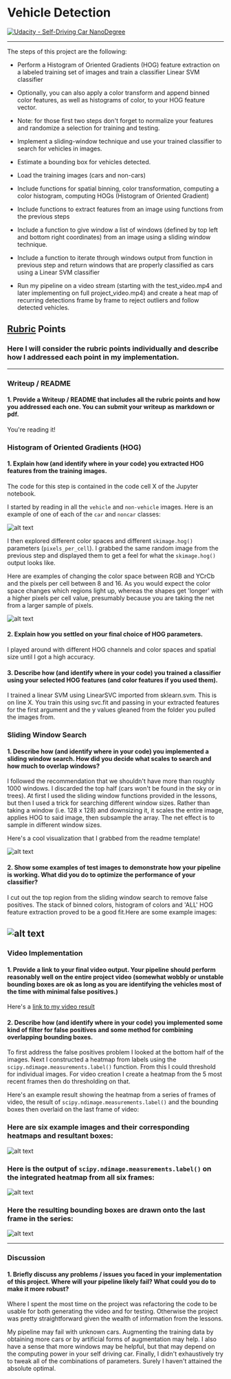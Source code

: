 # Vehicle Detection
[![Udacity - Self-Driving Car NanoDegree](https://s3.amazonaws.com/udacity-sdc/github/shield-carnd.svg)](http://www.udacity.com/drive)

---


The steps of this project are the following:

* Perform a Histogram of Oriented Gradients (HOG) feature extraction on a labeled training set of images and train a classifier Linear SVM classifier
* Optionally, you can also apply a color transform and append binned color features, as well as histograms of color, to your HOG feature vector.
* Note: for those first two steps don't forget to normalize your features and randomize a selection for training and testing.
* Implement a sliding-window technique and use your trained classifier to search for vehicles in images.

* Estimate a bounding box for vehicles detected.

* Load the training images (cars and non-cars)
* Include functions for spatial binning, color transformation, computing a color histogram, computing HOGs (Histogram of Oriented Gradient)
* Include functions to extract features from an image using functions from the previous steps
* Include a function to give window a list of windows (defined by top left and bottom right coordinates) from an image using a sliding window technique.
* Include a function to iterate through windows output from function in previous step and return windows that are properly classified as cars using a Linear SVM classifier
* Run my pipeline on a video stream (starting with the test_video.mp4 and later implementing on full project_video.mp4) and create a heat map of recurring detections frame by frame to reject outliers and follow detected vehicles.


[//]: # (Image References)
[image1]: ./examples/car_not_car.png
[image2]: ./examples/HOG_example.jpg
[image3]: ./examples/sliding_windows.jpg
[image4]: ./examples/sliding_window.png
[image5]: ./examples/bboxes_and_heat.png
[image6]: ./examples/labels_map.png
[image7]: ./examples/output_bboxes.png
[video1]: ./project_video.mp4

## [Rubric](https://review.udacity.com/#!/rubrics/513/view) Points
### Here I will consider the rubric points individually and describe how I addressed each point in my implementation.  

---
### Writeup / README

#### 1. Provide a Writeup / README that includes all the rubric points and how you addressed each one.  You can submit your writeup as markdown or pdf.   

You're reading it!

### Histogram of Oriented Gradients (HOG)

#### 1. Explain how (and identify where in your code) you extracted HOG features from the training images.

The code for this step is contained in the code cell X of the Jupyter notebook.

I started by reading in all the `vehicle` and `non-vehicle` images.  Here is an example of one of each of the `car` and `noncar` classes:

![alt text][image1]

I then explored different color spaces and different `skimage.hog()` parameters (`pixels_per_cell`).  I grabbed the same random image from the previous step and displayed them to get a feel for what the `skimage.hog()` output looks like.

Here are examples of changing the color space between RGB and YCrCb and the pixels per cell between 8 and 16. As you would expect the color space changes which regions light up, whereas the shapes get 'longer' with a higher pixels per cell value, presumably because you are taking the net from a larger sample of pixels.


![alt text][image2]

#### 2. Explain how you settled on your final choice of HOG parameters.

I played around with different HOG channels and color spaces and spatial size until I got a high accuracy.

#### 3. Describe how (and identify where in your code) you trained a classifier using your selected HOG features (and color features if you used them).

I trained a linear SVM using LinearSVC imported from sklearn.svm. This is on line X. You train this using svc.fit and passing in your extracted features for the first argument and the y values gleaned from the folder you pulled the images from.

### Sliding Window Search

#### 1. Describe how (and identify where in your code) you implemented a sliding window search.  How did you decide what scales to search and how much to overlap windows?

I followed the recommendation that we shouldn't have more than roughly 1000 windows. I discarded the top half (cars won't be found in the sky or in trees). At first I used the sliding window functions provided in the lessons, but then I used a trick for searching different window sizes. Rather than taking a window (i.e. 128 x 128) and downsizing it, it scales the entire image, applies HOG to said image, then subsample the array. The net effect is to sample in different window sizes.

Here's a cool visualization that I grabbed from the readme template!

![alt text][image3]

#### 2. Show some examples of test images to demonstrate how your pipeline is working.  What did you do to optimize the performance of your classifier?

I cut out the top region from the sliding window search to remove false positives. The stack of binned colors, histogram of colors and 'ALL' HOG feature extraction proved to be a good fit.Here are some example images:

![alt text][image4]
---

### Video Implementation

#### 1. Provide a link to your final video output.  Your pipeline should perform reasonably well on the entire project video (somewhat wobbly or unstable bounding boxes are ok as long as you are identifying the vehicles most of the time with minimal false positives.)
Here's a [link to my video result](./project_video.mp4)


#### 2. Describe how (and identify where in your code) you implemented some kind of filter for false positives and some method for combining overlapping bounding boxes.

To first address the false positives problem I looked at the bottom half of the images. Next I constructed a heatmap from labels using the `scipy.ndimage.measurements.label()` function. From this I could threshold for individual images. For video creation I create a heatmap from the 5 most recent frames then do thresholding on that.

Here's an example result showing the heatmap from a series of frames of video, the result of `scipy.ndimage.measurements.label()` and the bounding boxes then overlaid on the last frame of video:

### Here are six example images and their corresponding heatmaps and resultant boxes:

![alt text][image5]

### Here is the output of `scipy.ndimage.measurements.label()` on the integrated heatmap from all six frames:
![alt text][image6]

### Here the resulting bounding boxes are drawn onto the last frame in the series:
![alt text][image7]



---

### Discussion

#### 1. Briefly discuss any problems / issues you faced in your implementation of this project.  Where will your pipeline likely fail?  What could you do to make it more robust?

Where I spent the most time on the project was refactoring the code to be usable for both generating the video and for testing. Otherwise the project was pretty straightforward given the wealth of information from the lessons.

My pipeline may fail with unknown cars. Augmenting the training data by obtaining more cars or by artificial forms of augmentation may help. I also have a sense that more windows may be helpful, but that may depend on the computing power in your self driving car. Finally, I didn't exhaustively try to tweak all of the combinations of parameters. Surely I haven't attained the absolute optimal.
